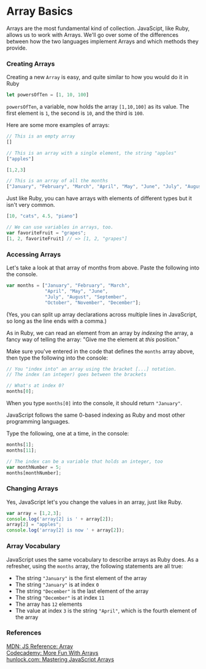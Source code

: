 # Array Basics

Arrays are the most fundamental kind of collection.  JavaScipt, like Ruby, allows us to work with Arrays. We'll go over some of the differences between how the two languages implement Arrays and which methods they provide.

### Creating Arrays

Creating a new `Array` is easy, and quite similar to how you would do it in Ruby

```javascript
let powersOfTen = [1, 10, 100]
```

`powersOfTen`, a variable, now holds the array `[1,10,100]` as its value.  The first element is `1`, the second is `10`, and the third is `100`.

Here are some more examples of arrays:

```javascript
// This is an empty array
[]

// This is an array with a single element, the string "apples"
["apples"]

[1,2,3]

// This is an array of all the months
["January", "February", "March", "April", "May", "June", "July", "August", "September", "November", "December"]

```

Just like Ruby, you can have arrays with elements of different types but it isn't very common.

```javascript
[10, "cats", 4.5, "piano"]

// We can use variables in arrays, too.
var favoriteFruit = "grapes";
[1, 2, favoriteFruit] // => [1, 2, "grapes"]
```

### Accessing Arrays

Let's take a look at that array of months from above.  Paste the following into the console.

```javascript
var months = ["January", "February", "March",
              "April", "May", "June",
		      "July", "August", "September",
		      "October", "November", "December"];
```

(Yes, you can split up array declarations across multiple lines in JavaScript, so long as the line ends with a comma.)

As in Ruby, we can read an element from an array by *indexing* the array, a fancy way of telling the array: "Give me the element at *this* position."

Make sure you've entered in the code that defines the `months` array above, then type the following into the console:

```javascript
// You "index into" an array using the bracket [...] notation.
// The index (an integer) goes between the brackets

// What's at index 0?
months[0];
```

When you type `months[0]` into the console, it should return `"January"`.

JavaScript follows the same 0-based indexing as Ruby and most other programming languages.

Type the following, one at a time, in the console:

```javascript
months[1];
months[11];

// The index can be a variable that holds an integer, too
var monthNumber = 5;
months[monthNumber];
```

### Changing Arrays

Yes, JavaScript let's you change the values in an array, just like Ruby.

```javascript
var array = [1,2,3];
console.log('array[2] is ' + array[2]);
array[2] = "apples";
console.log('array[2] is now ' + array[2]);
```

### Array Vocabulary

JavaScript uses the same vocabulary to describe arrays as Ruby does.  As a refresher, using the `months` array, the following statements are all true:

* The string `"January"` is the first element of the array
* The string `"January"` is at index `0`
* The string `"December"` is the last element of the array
* The string `"December"` is at index `11`
* The array has `12` elements
* The value at index `3` is the string `"April"`, which is the fourth element of the array

### References

[MDN: JS Reference: Array](https://developer.mozilla.org/en/JavaScript/Reference/Global_Objects/Array/)<br>
[Codecademy: More Fun With Arrays](http://www.codecademy.com/courses/working-with-indexed-associate-and-multi-dimensional-arrays)<br>
[hunlock.com: Mastering JavaScript Arrays](http://www.hunlock.com/blogs/Mastering_Javascript_Arrays)
